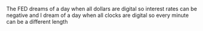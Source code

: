 The FED dreams of a day when all dollars are digital so interest rates can be negative and I dream of a day when all clocks are digital so every minute can be a different length

